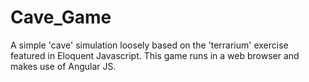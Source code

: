 # Cave_Game
A simple 'cave' simulation loosely based on the 'terrarium' exercise featured in Eloquent Javascript. This game runs in a web browser and makes use of Angular JS.
